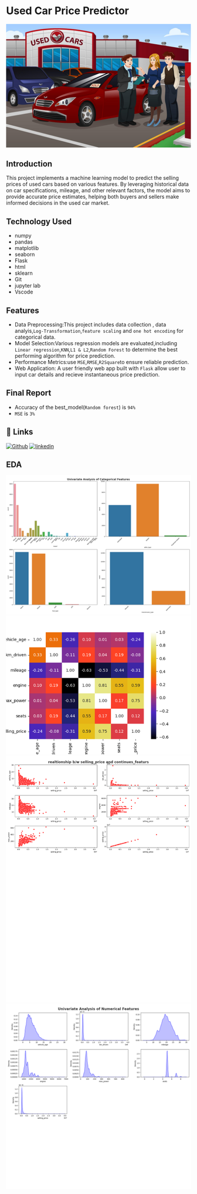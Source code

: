 # Used Car Price Predictor
![Image Alt](https://github.com/kartiksb911/UsedCarPricePredictor/blob/7f8274a7e154545e3470ec4e9d191afda5cde176/mycar.jpg)
## Introduction
This project implements a machine learning model to predict the selling prices of used cars based on various features. By leveraging historical data on car specifications, mileage, and other relevant factors, the model aims to provide accurate price estimates, helping both buyers and sellers make informed decisions in the used car market.


## Technology Used
* numpy
* pandas
* matplotlib
* seaborn
* Flask
* html
* sklearn
* Git
* jupyter lab
* Vscode
## Features
* Data Preprocessing:This project includes data collection , data analyis,`Log-Transformation`,`feature scaling` and `one hot encoding` for categorical data.
* Model Selection:Various regression models are evaluated,including `Linear regression`,`KNN`,`L1 & L2`,`Random Forest` to determine the best performing algorithm for price prediction.
* Performance Metrics:use `MSE`,`RMSE`,`R2Square`to ensure reliable prediction.
* Web Application: A user friendly web app built with `Flask` allow user to input car details and recieve instantaneous price prediction.
## Final Report
* Accuracy of the best_model(`Random forest`) is `94%`
* `MSE` is `3%`
## 🔗 Links
[![Github](https://img.shields.io/badge/my_portfolio-000?style=for-the-badge&logo=ko-fi&logoColor=white)](https://github.com/kartiksb911)
[![linkedin](https://img.shields.io/badge/linkedin-0A66C2?style=for-the-badge&logo=linkedin&logoColor=white)](https://www.linkedin.com/in/kartik-bhardwaj-07b7282b7/)
## EDA
![Image Alt](https://github.com/kartiksb911/UsedCarPricePredictor/blob/3bf10064baed29c503a6c974472b72db3aafcbfb/static/Univariate_Categorcal.png)
![Image Alt](https://github.com/kartiksb911/UsedCarPricePredictor/blob/3bf10064baed29c503a6c974472b72db3aafcbfb/static/corr.png)
![Image Alt](https://github.com/kartiksb911/UsedCarPricePredictor/blob/3bf10064baed29c503a6c974472b72db3aafcbfb/static/target_vs_continues.png)
![Image Alt](https://github.com/kartiksb911/UsedCarPricePredictor/blob/3bf10064baed29c503a6c974472b72db3aafcbfb/static/Univariate_Num.png)
